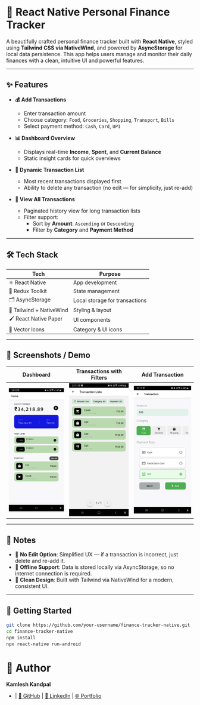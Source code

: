 # 💸 React Native Personal Finance Tracker

A beautifully crafted personal finance tracker built with **React Native**, styled using **Tailwind CSS via NativeWind**, and powered by **AsyncStorage** for local data persistence. This app helps users manage and monitor their daily finances with a clean, intuitive UI and powerful features.

---

## ✨ Features

- **💰 Add Transactions**

  - Enter transaction amount
  - Choose category: `Food`, `Groceries`, `Shopping`, `Transport`, `Bills`
  - Select payment method: `Cash`, `Card`, `UPI`

- **📊 Dashboard Overview**

  - Displays real-time **Income**, **Spent**, and **Current Balance**
  - Static insight cards for quick overviews

- **🧾 Dynamic Transaction List**

  - Most recent transactions displayed first
  - Ability to delete any transaction (no edit — for simplicity, just re-add)

- **📂 View All Transactions**
  - Paginated history view for long transaction lists
  - Filter support:
    - Sort by **Amount**: `Ascending` or `Descending`
    - Filter by **Category** and **Payment Method**

---

## 🛠 Tech Stack

| Tech                     | Purpose                        |
| ------------------------ | ------------------------------ |
| ⚛️ React Native          | App development                |
| 🧩 Redux Toolkit         | State management               |
| 🗂️ AsyncStorage          | Local storage for transactions |
| 🎨 Tailwind + NativeWind | Styling & layout               |
| 🖌️ React Native Paper    | UI components                  |
| 🧱 Vector Icons          | Category & UI icons            |

---

## 📸 Screenshots / Demo

| Dashboard                           | Transactions with Filters                 | Add Transaction                   |
| ----------------------------------- | ----------------------------------------- | --------------------------------- |
| ![Home](./src/screenshots/home.jpg) | ![Filters](./src/screenshots/filters.jpg) | ![Add](./src/screenshots/add.jpg) |

---

## 📝 Notes

- 🔁 **No Edit Option**: Simplified UX — if a transaction is incorrect, just delete and re-add it.
- 📴 **Offline Support**: Data is stored locally via AsyncStorage, so no internet connection is required.
- 🎨 **Clean Design**: Built with Tailwind via NativeWind for a modern, consistent UI.

---

## 🚀 Getting Started

```bash
git clone https://github.com/your-username/finance-tracker-native.git
cd finance-tracker-native
npm install
npx react-native run-android

```

# 🙌 Author

**Kamlesh Kandpal**

- | [🔗 GitHub](https://github.com/KamleshKandpal1) | [🔗 LinkedIn](https://www.linkedin.com/in/kamlesh-kandpal/) | [🌐 Portfolio](https://kamlesh-kandpal.vercel.app/)

